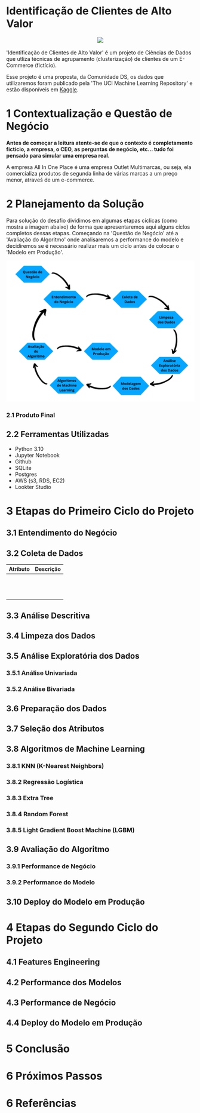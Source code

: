 # Identificação de Clientes de Alto Valor

<p align="center">
  <img src="https://altamiraweb.net/wp-content/uploads/2020/07/tipos-de-clientes-y-como-tratarlos-1024x649.jpg" />
</p>

'Identificação de Clientes de Alto Valor' é um projeto de Ciências de Dados que utliza técnicas de agrupamento (clusterização) de clientes de um E-Commerce (fictício).

Esse projeto é uma proposta, da Comunidade DS, os dados que utilizaremos foram publicado pela 'The UCI Machine Learning Repository' e estão disponíveis em [Kaggle](https://www.kaggle.com/datasets/carrie1/ecommerce-data).

# 1 Contextualização e Questão de Negócio

**Antes de começar a leitura atente-se de que o contexto é completamento fictício, a empresa, o CEO, as perguntas de negócio, etc... tudo foi pensado para simular uma empresa real.**

A empresa All In One Place é uma empresa Outlet Multimarcas, ou seja, ela comercializa produtos de segunda linha de várias marcas a um preço menor, atraveś de um e-commerce. 

# 2 Planejamento da Solução

Para solução do desafio dividimos em algumas etapas cíclicas (como mostra a imagem abaixo) de forma que apresentaremos aqui alguns cíclos completos dessas etapas. Começando na 'Questão de Negócio' até a 'Avaliação do Algoritmo' onde analisaremos a performance do modelo e decidiremos se é necessário realizar mais um ciclo antes de colocar o 'Modelo em Produção'.

![alt text](https://github.com/jonasbarletta/ds_em_producao/blob/main/img/Questao%20de%20Negocio%20(1).png)

### 2.1 Produto Final


## 2.2 Ferramentas Utilizadas
- Python 3.10
- Jupyter Notebook
- Github
- SQLite
- Postgres
- AWS (s3, RDS, EC2)
- Lookter Studio


# 3 Etapas do Primeiro Ciclo do Projeto

## 3.1 Entendimento do Negócio


## 3.2 Coleta de Dados



| Atributo                          | Descrição |  
| --------------------------------  | --------- |
|                                   |  |   
|                                   |  |
|                                   |  |
|                                   |   |
|                                   | |
|                                   | |
|                                   |   |
|                                   |  |
|                                   | |
|                                   |  |
|                                   |  |
|                                   |  |
|                                   |  |


## 3.3 Análise Descritiva



## 3.4 Limpeza dos Dados


## 3.5 Análise Exploratória dos Dados

### 3.5.1 Análise Univariada



### 3.5.2 Análise Bivariada


## 3.6 Preparação dos Dados


## 3.7 Seleção dos Atributos



## 3.8 Algoritmos de Machine Learning



### 3.8.1 KNN (K-Nearest Neighbors)



### 3.8.2 Regressão Logística


### 3.8.3 Extra Tree 


### 3.8.4 Random Forest



### 3.8.5 Light Gradient Boost Machine (LGBM)


## 3.9 Avaliação do Algoritmo

### 3.9.1 Performance de Negócio


### 3.9.2 Performance do Modelo


## 3.10 Deploy do Modelo em Produção



# 4 Etapas do Segundo Ciclo do Projeto

## 4.1 Features Engineering 

## 4.2 Performance dos Modelos

## 4.3 Performance de Negócio

## 4.4 Deploy do Modelo em Produção

# 5 Conclusão

# 6 Próximos Passos
 
# 6 Referências


